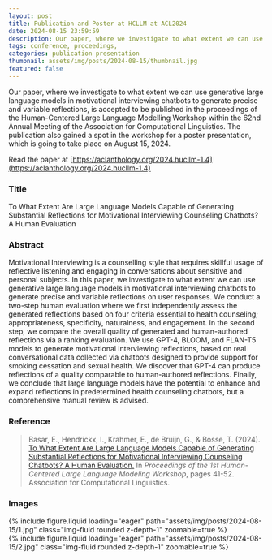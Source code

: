 ```yaml
---
layout: post
title: Publication and Poster at HCLLM at ACL2024
date: 2024-08-15 23:59:59
description: Our paper, where we investigate to what extent we can use generative large language models in motivational interviewing chatbots to generate precise and variable reflections, is accepted to be published in the proceedings of the Human-Centered Large Language Modelling Workshop within ACL2024.
tags: conference, proceedings,
categories: publication presentation
thumbnail: assets/img/posts/2024-08-15/thumbnail.jpg
featured: false
---
```


Our paper, where we investigate to what extent we can use generative large language models in motivational interviewing chatbots to generate precise and variable reflections, is accepted to be published in the proceedings of the Human-Centered Large Language Modelling Workshop within the 62nd Annual Meeting of the Association for Computational Linguistics. The publication also gained a spot in the workshop for a poster presentation, which is going to take place on August 15, 2024.

Read the paper at [https://aclanthology.org/2024.hucllm-1.4](https://aclanthology.org/2024.hucllm-1.4)


### Title

To What Extent Are Large Language Models Capable of Generating Substantial Reflections for Motivational Interviewing Counseling Chatbots? A Human Evaluation

### Abstract

Motivational Interviewing is a counselling style that requires skillful usage of reflective listening and engaging in conversations about sensitive and personal subjects. In this paper, we investigate to what extent we can use generative large language models in motivational interviewing chatbots to generate precise and variable reflections on user responses. We conduct a two-step human evaluation where we first independently assess the generated reflections based on four criteria essential to health counseling; appropriateness, specificity, naturalness, and engagement. In the second step, we compare the overall quality of generated and human-authored reflections via a ranking evaluation. We use GPT-4, BLOOM, and FLAN-T5 models to generate motivational interviewing reflections, based on real conversational data collected via chatbots designed to provide support for smoking cessation and sexual health. We discover that GPT-4 can produce reflections of a quality comparable to human-authored reflections. Finally, we conclude that large language models have the potential to enhance and expand reflections in predetermined health counseling chatbots, but a comprehensive manual review is advised.

### Reference

> Basar, E., Hendrickx, I., Krahmer, E., de Bruijn, G., & Bosse, T. (2024). [To What Extent Are Large Language Models Capable of Generating Substantial Reflections for Motivational Interviewing Counseling Chatbots? A Human Evaluation.](https://aclanthology.org/2024.hucllm-1.4) In <i>Proceedings of the 1st Human-Centered Large Language Modeling Workshop</i>, pages 41-52. Association for Computational Linguistics.

### Images

<div class="row mt-3">
    <div class="col-sm mt-3 mt-md-0">
        {% include figure.liquid loading="eager" path="assets/img/posts/2024-08-15/1.jpg" class="img-fluid rounded z-depth-1" zoomable=true %}
    </div>
    <div class="col-sm mt-3 mt-md-0">
        {% include figure.liquid loading="eager" path="assets/img/posts/2024-08-15/2.jpg" class="img-fluid rounded z-depth-1" zoomable=true %}</div>
    <div class="col-sm mt-3 mt-md-0"></div>
</div>
